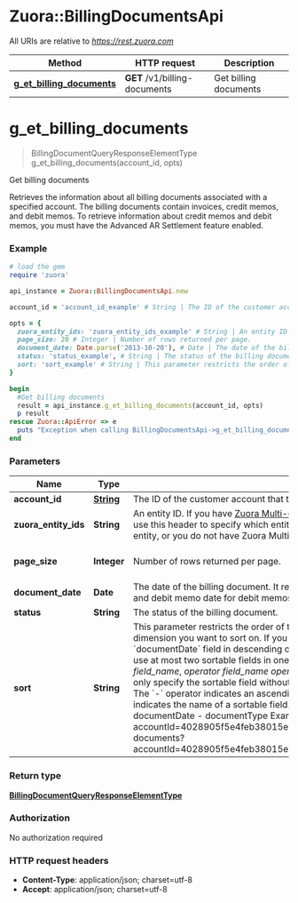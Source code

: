 # Zuora::BillingDocumentsApi

All URIs are relative to *https://rest.zuora.com*

Method | HTTP request | Description
------------- | ------------- | -------------
[**g_et_billing_documents**](BillingDocumentsApi.md#g_et_billing_documents) | **GET** /v1/billing-documents | Get billing documents


# **g_et_billing_documents**
> BillingDocumentQueryResponseElementType g_et_billing_documents(account_id, opts)

Get billing documents

Retrieves the information about all billing documents associated with a specified account. The billing documents contain invoices, credit memos, and debit memos.   To retrieve information about credit memos and debit memos, you must have the Advanced AR Settlement feature enabled.  

### Example
```ruby
# load the gem
require 'zuora'

api_instance = Zuora::BillingDocumentsApi.new

account_id = 'account_id_example' # String | The ID of the customer account that the billing documents are associated with.  

opts = { 
  zuora_entity_ids: 'zuora_entity_ids_example' # String | An entity ID. If you have [Zuora Multi-entity](https://knowledgecenter.zuora.com/BB_Introducing_Z_Business/Multi-entity) enabled and the OAuth token is valid for more than one entity, you must use this header to specify which entity to perform the operation in. If the OAuth token is only valid for a single entity, or you do not have Zuora Multi-entity enabled, you do not need to set this header. 
  page_size: 20 # Integer | Number of rows returned per page. 
  document_date: Date.parse('2013-10-20'), # Date | The date of the billing document. It represents the invoice date for invoices, credit memo date for credit memos, and debit memo date for debit memos. 
  status: 'status_example', # String | The status of the billing document. 
  sort: 'sort_example' # String | This parameter restricts the order of the data returned in the response. You can use this parameter to supply a dimension you want to sort on.  If you do not specify any sortable field, the response data is sorted by the `documentDate` field in descending order.  A sortable field uses the following form:   *operator* *field_name*  You can use at most two sortable fields in one URL path. Use a comma to separate sortable fields. For example:  *operator* *field_name*, *operator* *field_name*    *operator* is used to mark the order of sequencing. The operator is optional. If you only specify the sortable field without any operator, the response data is sorted in descending order by this field.      - The `-` operator indicates an ascending order.   - The `+` operator indicates a descending order.  *field_name* indicates the name of a sortable field. The supported sortable fields of this operation are as below:    - documentDate   - documentType    Examples: - /billing-documents?accountId=4028905f5e4feb38015e50af9aa002d1&sort=+documentDate,-documentType - /billing-documents?accountId=4028905f5e4feb38015e50af9aa002d1&status=Posted&sort=+documentDate&page=2&pageSize=15 
}

begin
  #Get billing documents
  result = api_instance.g_et_billing_documents(account_id, opts)
  p result
rescue Zuora::ApiError => e
  puts "Exception when calling BillingDocumentsApi->g_et_billing_documents: #{e}"
end
```

### Parameters

Name | Type | Description  | Notes
------------- | ------------- | ------------- | -------------
 **account_id** | [**String**](.md)| The ID of the customer account that the billing documents are associated with.   | 
 **zuora_entity_ids** | **String**| An entity ID. If you have [Zuora Multi-entity](https://knowledgecenter.zuora.com/BB_Introducing_Z_Business/Multi-entity) enabled and the OAuth token is valid for more than one entity, you must use this header to specify which entity to perform the operation in. If the OAuth token is only valid for a single entity, or you do not have Zuora Multi-entity enabled, you do not need to set this header.  | [optional] 
 **page_size** | **Integer**| Number of rows returned per page.  | [optional] [default to 20]
 **document_date** | **Date**| The date of the billing document. It represents the invoice date for invoices, credit memo date for credit memos, and debit memo date for debit memos.  | [optional] 
 **status** | **String**| The status of the billing document.  | [optional] 
 **sort** | **String**| This parameter restricts the order of the data returned in the response. You can use this parameter to supply a dimension you want to sort on.  If you do not specify any sortable field, the response data is sorted by the &#x60;documentDate&#x60; field in descending order.  A sortable field uses the following form:   *operator* *field_name*  You can use at most two sortable fields in one URL path. Use a comma to separate sortable fields. For example:  *operator* *field_name*, *operator* *field_name*    *operator* is used to mark the order of sequencing. The operator is optional. If you only specify the sortable field without any operator, the response data is sorted in descending order by this field.      - The &#x60;-&#x60; operator indicates an ascending order.   - The &#x60;+&#x60; operator indicates a descending order.  *field_name* indicates the name of a sortable field. The supported sortable fields of this operation are as below:    - documentDate   - documentType    Examples: - /billing-documents?accountId&#x3D;4028905f5e4feb38015e50af9aa002d1&amp;sort&#x3D;+documentDate,-documentType - /billing-documents?accountId&#x3D;4028905f5e4feb38015e50af9aa002d1&amp;status&#x3D;Posted&amp;sort&#x3D;+documentDate&amp;page&#x3D;2&amp;pageSize&#x3D;15  | [optional] 

### Return type

[**BillingDocumentQueryResponseElementType**](BillingDocumentQueryResponseElementType.md)

### Authorization

No authorization required

### HTTP request headers

 - **Content-Type**: application/json; charset=utf-8
 - **Accept**: application/json; charset=utf-8



